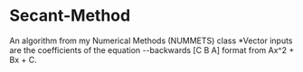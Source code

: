 # Secant-Method
An algorithm from my Numerical Methods (NUMMETS) class
*Vector inputs are the coefficients of the equation
--backwards [C B A] format from Ax^2 + Bx + C.

